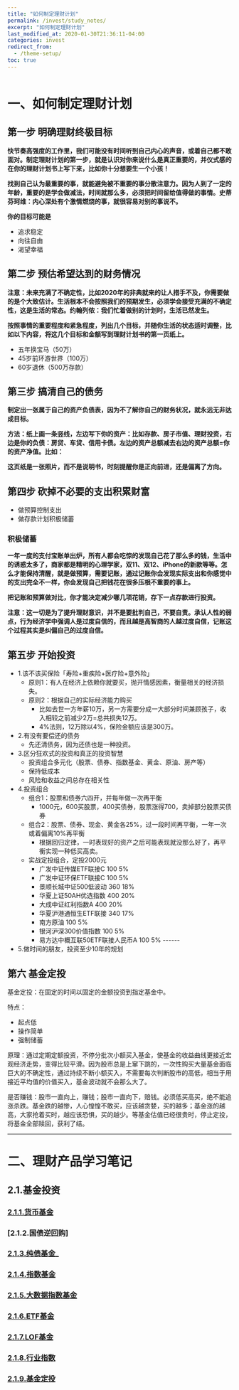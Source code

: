 ```yaml
---
title: "如何制定理财计划"
permalink: /invest/study_notes/
excerpt: "如何制定理财计划"
last_modified_at: 2020-01-30T21:36:11-04:00
categories: invest
redirect_from:
  - /theme-setup/
toc: true
---
```


<img src="{{ site.url }}{{ site.baseurl }}/assets/images/unsplash-image-2.jpg" alt="">

# 一、如何制定理财计划

## 第一步 明确理财终极目标

**快节奏高强度的工作里，我们可能没有时间听到自己内心的声音，或着自己都不敢面对。制定理财计划的第一步，就是认识对你来说什么是真正重要的，并仪式感的在你的理财计划书上写下来，比如你十分想要生一个小孩！**

**找到自己认为最重要的事，就能避免被不重要的事分散注意力。因为人到了一定的年龄，重要的是学会做减法，时间就那么多，必须把时间留给值得做的事情。史蒂芬珂维：内心深处有个激情燃烧的事，就很容易对别的事说不。**

**你的目标可能是**
- 追求稳定
- 向往自由
- 渴望幸福

## 第二步 预估希望达到的财务情况

**注意：未来充满了不确定性，比如2020年的非典就来的让人措手不及，你需要做的是个大致估计。生活根本不会按照我们的预期发生，必须学会接受充满的不确定性，这是生活的常态。约翰列侬：我们忙着做别的计划时，生活已然发生。**

**按照事情的重要程度和紧急程度，列出几个目标，并随你生活的状态适时调整，比如以下内容，将这几个目标和金额写到理财计划书的第一页纸上。**
- 五年换宝马（50万）
- 45岁前环游世界（100万）
- 60岁退休（500万存款）

## 第三步 搞清自己的债务

**制定出一张属于自己的资产负债表，因为不了解你自己的财务状况，就永远无非达成目标。**

**方法：纸上画一条竖线，左边写下你的资产：比如存款、房子市值、理财投资，右边是你的负债：房贷、车贷、信用卡债。左边的资产总额减去右边的资产总额=你的资产净值。比如：**

**这页纸是一张照片，而不是说明书，时刻提醒你是正向前进，还是偏离了方向。**

## 第四步 砍掉不必要的支出积累财富

- 做预算控制支出
- 做存款计划积极储蓄

### 积极储蓄

**一年一度的支付宝账单出炉，所有人都会吃惊的发现自己花了那么多的钱，生活中的诱惑太多了，商家都是精明的心理学家，双11、双12、iPhone的新款等等。怎么才能保持清醒，就是做预算，需要记账，通过记账你会发现实际支出和你感觉中的支出完全不一样，你会发现自己把钱花在很多压根不重要的事上。**

**把记账和预算做对比，你才能决定减少哪几项花销，存下一点存款进行投资。**

**注意：这一切是为了提升理财意识，并不是要批判自己，不要自责。承认人性的弱点，行为经济学中强调人是过度自信的，而且越是高智商的人越过度自信，记账这个过程其实是纠偏自己的过度自信。**


## 第五步 开始投资

- 1.该不该买保险「寿险+重疾险+医疗险+意外险」
  - 原则1：有人在经济上依赖你就要买，抛开情感因素，衡量相关的经济损失。
  - 原则2：根据自己的实际经济能力购买
    - 比如去世一方年薪10万，另一方需要分成一大部分时间兼顾孩子，收入相较之前减少2万=总共损失12万。
    - 4%法则，12万除以4%，保险金额应该是300万。
- 2.有没有要偿还的债务
  - 先还清债务，因为还债也是一种投资。
- 3.区分狂欢式的投资和真正的投资智慧
  - 投资组合多元化（股票、债券、指数基金、黄金、原油、房产等）
  - 保持低成本
  - 风险和收益之间总存在相关性
- 4.投资组合
  - 组合1：股票和债券六四开，并每年做一次再平衡
    - 1000元，600买股票，400买债券，股票涨得700，卖掉部分股票买债券
  - 组合2：股票、债券、现金、黄金各25%，过一段时间再平衡，一年一次或着偏离10%再平衡
    - 根据回归定律，一时表现好的资产之后可能表现就没那么好了，再平衡实现一种低买高卖。
  - 实战定投组合，定投2000元
    - 广发中证传媒ETF联接C  100  5%
    - 广发中证环保ETF联接C  100  5%
    - 景顺长城中证500低波动 360  18%
    - 华夏上证50AH优选指数  400  20%
    - 大成中证红利指数A     400  20%
    - 华夏沪港通恒生ETF联接 340  17%
    - 南方原油             100  5%
    - 银河沪深300价值指数   100  5%
    - 易方达中概互联50ETF联接人民币A 100  5% ------
- 5.做时间的朋友，投资至少10年的规划

## 第六 基金定投

 基金定投：在固定的时间以固定的金额投资到指定基金中。

 特点：
 - 起点低
 - 操作简单
 - 强制储蓄
  
 原理：通过定期定额投资，不停分批次小额买入基金，使基金的收益曲线更接近宏观经济走势，变得比较平滑。因为股市总是上窜下跳的，一次性购买大量基金面临巨大的不确定性，通过持续不断小额买入，不需要每次判断股市的高低，相当于用接近平均值的价值买入，基金波动就不会那么大了。

 是否赚钱：股市一直向上，赚钱；股市一直向下，赔钱。必须低买高买，绝不能追涨杀跌。基金跌的越惨，人心惶惶不敢买，应该越贪婪，买的越多；基金涨的越高，大家抢着买时，越应该恐惧，买的越少。等基金估值已经很贵时，停止定投，将基金全部赎回，获利了结。


***

# 二、理财产品学习笔记

<!--
基金生财一课通
第一部分 基础干活
第二部分 进阶实操
第三部分 定投技巧
-->

## 2.1.基金投资

### [2.1.1.货币基金](/invest/monetary-fund/)
### [2.1.2.国债逆回购]
### [2.1.3.纯债基金_](/invest/bond-fund/)
### [2.1.4.指数基金](/invest/index-fund/)
### [2.1.5.大数据指数基金](/invest/big-data-index-fund/)
### [2.1.6.ETF基金](/invest/etf-fund/)
### [2.1.7.LOF基金](/invest/lof-fund/)
### [2.1.8.行业指数](/invest/industry-index/)
### [2.1.9.基金定投](/invest/fund-fixed-investment/)